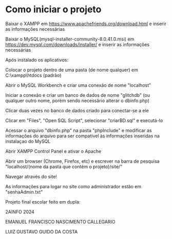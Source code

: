 # Como iniciar o projeto
Baixar o  XAMPP em https://www.apachefriends.org/download.html e inserir as informações necessárias

Baixar o MySQL(mysql-installer-community-8.0.41.0.msi) em https://dev.mysql.com/downloads/installer/ e inserir as informações necessárias

Após instalado os aplicativos:

Colocar o projeto dentro de uma pasta (de nome qualquer) em C:\xampp\htdocs (padrão)

Abrir o MySQL Workbench e criar uma conexão de nome "localhost"

Iniciar a conexão e criar um banco de dados de nome "glitchdb" (ou qualquer outro nome, porém sendo necessário alterar o dbinfo.php)

Clicar duas vezes no banco de dados criado para conectar-se a ele

Clicar em "Files", "Open SQL Script", selecionar "criarBD.sql" e executá-lo

Acessar o arquivo "dbinfo.php" na pasta "phpInclude" e modificar as informações do arquivo para ser compatível às informações inseridas na instalaçao do MySQL

Abrir XAMPP Control Panel e ativar o Apache

Abrir um browser (Chrome, Firefox, etc) e escrever na barra de pesquisa "localhost/(nome da pasta que contém o projeto)/site/"

Navegar através do site!

As informações para logar no site como administrador estão em "senhaAdmin.txt"

Projeto final escolar feito em dupla:

2AINFO 2024

EMANUEL FRANCISCO NASCIMENTO CALLEGARIO

LUIZ GUSTAVO GUIDO DA COSTA